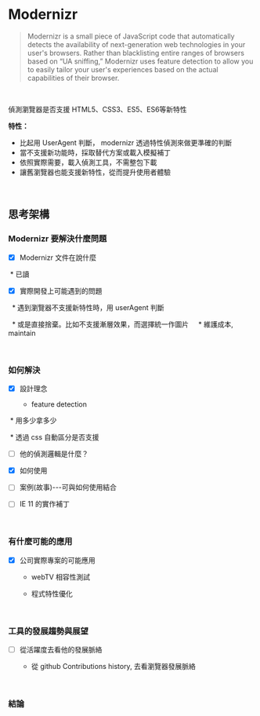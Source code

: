 # Modernizr

> Modernizr is a small piece of JavaScript code that automatically detects the availability of next-generation web technologies in your user's browsers. 
> Rather than blacklisting entire ranges of browsers based on “UA sniffing,” Modernizr uses feature detection to allow you to easily tailor your user's experiences based on the actual capabilities of their browser.

<br />

偵測瀏覽器是否支援 HTML5、CSS3、ES5、ES6等新特性

**特性：**
* 比起用 UserAgent 判斷， modernizr 透過特性偵測來做更準確的判斷
* 當不支援新功能時，採取替代方案或載入模擬補丁
* 依照實際需要，載入偵測工具，不需整包下載
* 讓舊瀏覽器也能支援新特性，從而提升使用者體驗

<br />

## 思考架構

### Modernizr 要解決什麼問題

- [x] Modernizr 文件在說什麼

  * 已讀

- [x] 實際開發上可能遇到的問題

   * 遇到瀏覽器不支援新特性時，用 userAgent 判斷
   
   * 或是直接捨棄。比如不支援漸層效果，而選擇統一作圖片
   
   * 維護成本, maintain

<br />
 
### 如何解決

- [x] 設計理念

  * feature detection
  
  * 用多少拿多少
  
  * 透過 css 自動區分是否支援
 
- [ ] 他的偵測邏輯是什麼？

- [x] 如何使用

- [ ] 案例(故事)---可與如何使用結合

- [ ] IE 11 的實作補丁

<br />

### 有什麼可能的應用

- [x] 公司實際專案的可能應用

  * webTV 相容性測試
  
  * 程式特性優化

<br />

### 工具的發展趨勢與展望

- [ ] 從活躍度去看他的發展脈絡

  * 從 github Contributions history, 去看瀏覽器發展脈絡
  
<br />

### 結論

